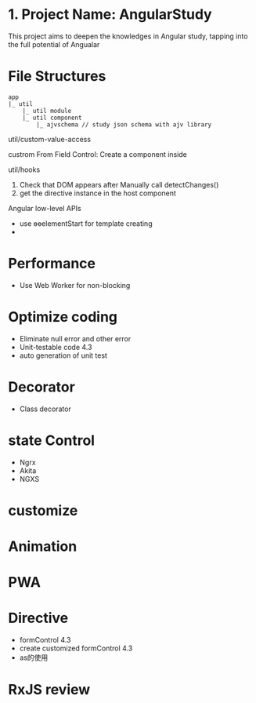 # 1. Project Name: AngularStudy

This project aims to deepen the knowledges in Angular study, tapping into the full potential of Angualar

# File Structures
```
app
|_ util
    |_ util module
    |_ util component
        |_ ajvschema // study json schema with ajv library

```
util/custom-value-access

custrom From Field Control: Create a component inside <field form control>

util/hooks

1. Check that DOM appears after Manually call detectChanges()
2. get the directive instance in the host component 


Angular low-level APIs

- use ɵɵelementStart for template creating
- 


# Performance 

- Use Web Worker for non-blocking 



# Optimize coding
- Eliminate null error and other error
- Unit-testable code   4.3
- auto generation of unit test

# Decorator 
- Class decorator


# state Control

- Ngrx
- Akita 
- NGXS

# customize 


# Animation


# PWA

# Directive
- formControl  4.3
- create customized formControl 4.3
- as的使用


# RxJS review




















